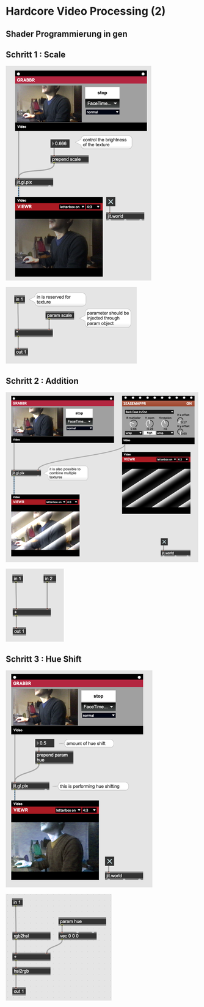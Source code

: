 # Hardcore Video Processing (2)

## Shader Programmierung in gen

## Schritt 1 : Scale

![](K10/pix1.png)

![](K10/pix1_gen.png)


## Schritt 2 : Addition

![](K10/pix2.png)

![](K10/pix2_gen.png)

## Schritt 3 : Hue Shift

![](K10/pix3.png)

![](K10/pix3_gen.png)